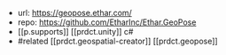 
- url: https://geopose.ethar.com/
- repo: https://github.com/EtharInc/Ethar.GeoPose
- [[p.supports]] [[prdct.unity]] c#
- #related [[prdct.geospatial-creator]] [[prdct.geopose]]